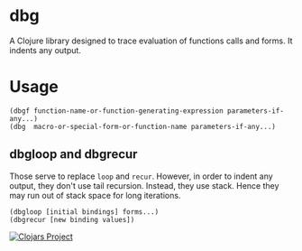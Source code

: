 # dbg

A Clojure library designed to trace evaluation of functions calls and forms. It indents any output.

# Usage

```
(dbgf function-name-or-function-generating-expression parameters-if-any...)
(dbg  macro-or-special-form-or-function-name parameters-if-any...)
```

## dbgloop and dbgrecur
Those serve to replace `loop` and `recur`. However, in order to indent any output, they don't use tail recursion. Instead, they use stack. Hence they may run out of stack space for long iterations.
 
```
(dbgloop [initial bindings] forms...)
(dbgrecur [new binding values])
```

[![Clojars Project](https://img.shields.io/clojars/v/dbg.svg)](https://clojars.org/dbg)
